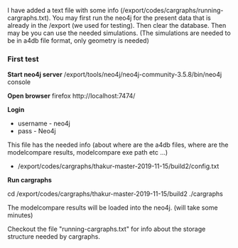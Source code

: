 I have added a text file with some info (/export/codes/cargraphs/running-cargraphs.txt). You may first run the neo4j for the present data that is already in the /export (we used for testing). Then clear the database. Then may be you can use the needed simulations. (The simulations are needed to be in a4db file format, only geometry is needed)

### First test


**Start neo4j server**
/export/tools/neo4j/neo4j-community-3.5.8/bin/neo4j console


**Open browser**
firefox http://localhost:7474/

**Login**
 - username - neo4j
 - pass - Neo4j


This file has the needed info (about where are the a4db files, where are the modelcompare results, modelcompare exe path etc ...)
 - /export/codes/cargraphs/thakur-master-2019-11-15/build2/config.txt

**Run cargraphs**

cd /export/codes/cargraphs/thakur-master-2019-11-15/build2
./cargraphs



The modelcompare results will be loaded into the neo4j. (will take some minutes)

Checkout the file "running-cargraphs.txt" for info about the storage structure needed by cargraphs.